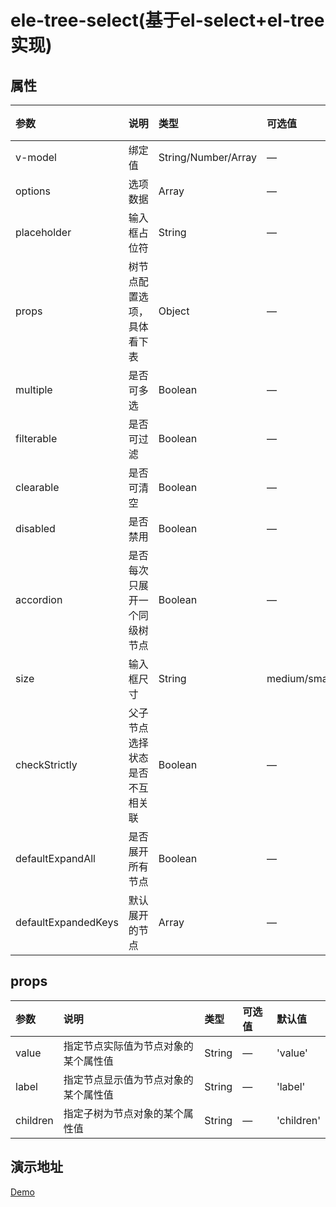# ele-tree-select(基于el-select+el-tree实现)

## 属性
参数|说明|类型|可选值|默认值
:-|:-|:-|:-|:-
v-model|绑定值|String/Number/Array|—|—
options|选项数据|Array|—|[]
placeholder|输入框占位符|String|—|请选择
props|树节点配置选项，具体看下表|Object|—|—
multiple|是否可多选|Boolean|—|false
filterable|是否可过滤|Boolean|—|false
clearable|是否可清空|Boolean|—|true
disabled|是否禁用|Boolean|—|false
accordion|是否每次只展开一个同级树节点|Boolean|—|false
size|输入框尺寸|String|medium/small/mini|—
checkStrictly|父子节点选择状态是否不互相关联|Boolean|—|false
defaultExpandAll|是否展开所有节点|Boolean|—|false
defaultExpandedKeys|默认展开的节点|Array|—|[]

## props
参数|说明|类型|可选值|默认值
:-|:-|:-|:-|:-
value|指定节点实际值为节点对象的某个属性值|String|—|'value'
label|指定节点显示值为节点对象的某个属性值|String|—|'label'
children|指定子树为节点对象的某个属性值|String|—|'children'

## 演示地址
[Demo](https://shenwangchuan.github.io/ele-tree-select/dist/)
